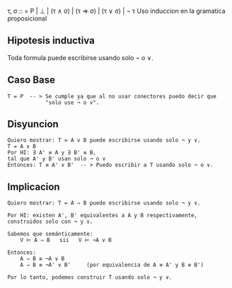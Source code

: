 τ, σ :: = P | ⊥ | (τ ∧ σ) | (τ ⇒ σ) | (τ ∨ σ) | ¬ τ
Uso induccion en la gramatica proposicional

## Hipotesis inductiva
Toda formula puede escribirse usando solo ¬ o ∨.

## Caso Base
```
T = P  -- > Se cumple ya que al no usar conectores puedo decir que 
            "solo use ¬ o ∨".
```
## Disyuncion
```
Quiero mostrar: T = A v B puede escribirse usando solo ¬ y ∨.
T = A ∨ B  
Por HI: ∃ A' ≡ A y ∃ B' ≡ B,  
tal que A' y B' usan solo ¬ o ∨  
Entonces: T ≡ A' ∨ B'  -- > Puedo escribir a T usando solo ¬ o ∨.
```

## Implicacion
```
Quiero mostrar: T = A ⇒ B puede escribirse usando solo ¬ y ∨.

Por HI: existen A', B' equivalentes a A y B respectivamente,
construidos solo con ¬ y ∨.

Sabemos que semánticamente:
    V ⊨ A ⇒ B   sii   V ⊨ ¬A ∨ B

Entonces:
    A ⇒ B ≡ ¬A ∨ B
    A ⇒ B ≡ ¬A' ∨ B'     (por equivalencia de A ≡ A' y B ≡ B')

Por lo tanto, podemos construir T usando solo ¬ y ∨.
```
